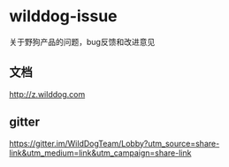 # wilddog-issue
关于野狗产品的问题，bug反馈和改进意见


## 文档

http://z.wilddog.com

## gitter

https://gitter.im/WildDogTeam/Lobby?utm_source=share-link&utm_medium=link&utm_campaign=share-link
